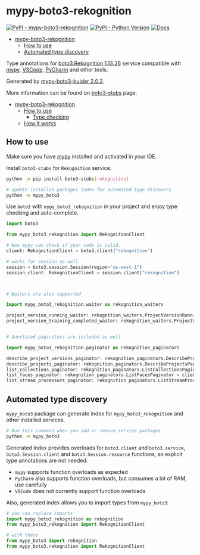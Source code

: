 # mypy-boto3-rekognition

[![PyPI - mypy-boto3-rekognition](https://img.shields.io/pypi/v/mypy-boto3-rekognition.svg?color=blue)](https://pypi.org/project/mypy-boto3-rekognition)
[![PyPI - Python Version](https://img.shields.io/pypi/pyversions/mypy-boto3-rekognition.svg?color=blue)](https://pypi.org/project/mypy-boto3-rekognition)
[![Docs](https://img.shields.io/readthedocs/mypy-boto3-builder.svg?color=blue)](https://mypy-boto3-builder.readthedocs.io/)

- [mypy-boto3-rekognition](#mypy-boto3-rekognition)
  - [How to use](#how-to-use)
  - [Automated type discovery](#automated-type-discovery)


Type annotations for
[boto3.Rekognition 1.13.26](https://boto3.amazonaws.com/v1/documentation/api/1.13.26/reference/services/rekognition.html#Rekognition) service
compatible with [mypy](https://github.com/python/mypy), [VSCode](https://code.visualstudio.com/),
[PyCharm](https://www.jetbrains.com/pycharm/) and other tools.

Generated by [mypy-boto3-buider 2.0.2](https://github.com/vemel/mypy_boto3_builder).

More information can be found on [boto3-stubs](https://pypi.org/project/boto3-stubs/) page.

- [mypy-boto3-rekognition](#mypy-boto3-rekognition)
  - [How to use](#how-to-use)
    - [Type checking](#type-checking)
  - [How it works](#how-it-works)

## How to use

Make sure you have [mypy](https://github.com/python/mypy) installed and activated in your IDE.

Install `boto3-stubs` for `Rekognition` service.

```bash
python -m pip install boto3-stubs[rekognition]

# update installed packages index for automated type discovery
python -m mypy_boto3
```

Use `boto3` with `mypy_boto3_rekognition` in your project and enjoy type checking and auto-complete.

```python
import boto3

from mypy_boto3_rekognition import RekognitionClient

# Now mypy can check if your code is valid.
client: RekognitionClient = boto3.client("rekognition")

# works for session as well
session = boto3.session.Session(region="us-west-1")
session_client: RekognitionClient = session.client("rekognition")



# Waiters are also supported

import mypy_boto3_rekognition.waiter as rekognition_waiters

project_version_running_waiter: rekognition_waiters.ProjectVersionRunningWaiter = client.get_waiter("project_version_running")
project_version_training_completed_waiter: rekognition_waiters.ProjectVersionTrainingCompletedWaiter = client.get_waiter("project_version_training_completed")


# Annotated paginators are included as well

import mypy_boto3_rekognition.paginator as rekognition_paginators

describe_project_versions_paginator: rekognition_paginators.DescribeProjectVersionsPaginator = client.get_paginator("describe_project_versions")
describe_projects_paginator: rekognition_paginators.DescribeProjectsPaginator = client.get_paginator("describe_projects")
list_collections_paginator: rekognition_paginators.ListCollectionsPaginator = client.get_paginator("list_collections")
list_faces_paginator: rekognition_paginators.ListFacesPaginator = client.get_paginator("list_faces")
list_stream_processors_paginator: rekognition_paginators.ListStreamProcessorsPaginator = client.get_paginator("list_stream_processors")
```

## Automated type discovery

`mypy_boto3` package can generate index for `mypy_boto3_rekognition` and other installed services.

```bash
# Run this command when you add or remove service packages
python -m mypy_boto3
```

Generated index provides overloads for `boto3.client` and `boto3.service`,
`boto3.Session.client` and `boto3.Session.resource` functions,
so explicit type annotations are not needed.

- `mypy` supports function overloads as expected
- `PyCharm` also supports function overloads, but consumes a lot of RAM, use carefully
- `VSCode` does not currently support function overloads

Also, generated index allows you to import types from `mypy_boto3`:

```python
# you can replace imports
import mypy_boto3_rekognition as rekognition
from mypy_boto3_rekognition import RekognitionClient

# with these
from mypy_boto3 import rekognition
from mypy_boto3.rekognition import RekognitionClient
```